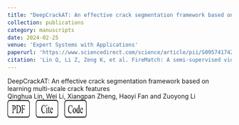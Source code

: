 ```yaml
---
title: "DeepCrackAT: An effective crack segmentation framework based on learning multi-scale crack features"
collection: publications
category: manuscripts
date: 2024-02-25
venue: 'Expert Systems with Applications'
paperurl: 'https://www.sciencedirect.com/science/article/pii/S0957417424002744'
citation: 'Lin Q, Li Z, Zeng K, et al. FireMatch: A semi-supervised video fire detection network based on consistency and distribution alignment[J]. Expert Systems with Applications, 2024, 248: 123409.'
---
```



DeepCrackAT: An effective crack segmentation framework based on learning multi-scale crack features
<br>
Qinghua Lin, Wei Li, Xiangpan Zheng, Haoyi Fan and Zuoyong Li
<br>
<a href="https://www.sciencedirect.com/science/article/pii/S0952197623010606">
  <img src="../images/pdf.png" alt="PDF" width="50" height="40" style="display: inline-block; margin-right: 10px;"></a>
<a href="https://www.sciencedirect.com/science/article/pii/S0952197623010606">
  <img src="../images/cite.png" alt="Cite" width="50" height="40" style="display: inline-block; margin-right: 10px;"></a>
<a href="https://www.sciencedirect.com/science/article/pii/S0952197623010606">
  <img src="../images/code.png" alt="Code" width="50" height="40" style="display: inline-block; margin-right: 10px;"></a>
  

